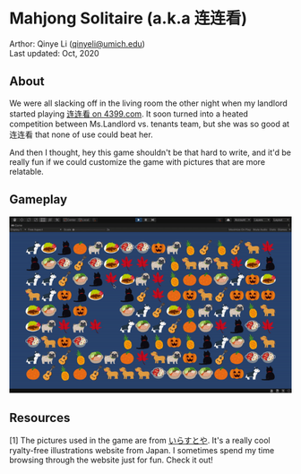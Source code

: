 # Mahjong Solitaire (a.k.a 连连看)

Arthor: Qinye Li (qinyeli@umich.edu)  
Last updated: Oct, 2020

## About

We were all slacking off in the living room the other night when my landlord started playing [连连看 on 4399.com](http://www.4399.com/flash/17801_4.htm). It soon turned into a heated competition between Ms.Landlord vs. tenants team, but she was so good at 连连看 that none of use could beat her.

And then I thought, hey this game shouldn't be that hard to write, and it'd be really fun if we could customize the game with pictures that are more relatable.

## Gameplay

![](gameplay.gif)

## Resources

[1] The pictures used in the game are from [いらすとや](https://www.irasutoya.com/). It's a really cool ryalty-free illustrations website from Japan. I sometimes spend my time browsing through the website just for fun. Check it out!
